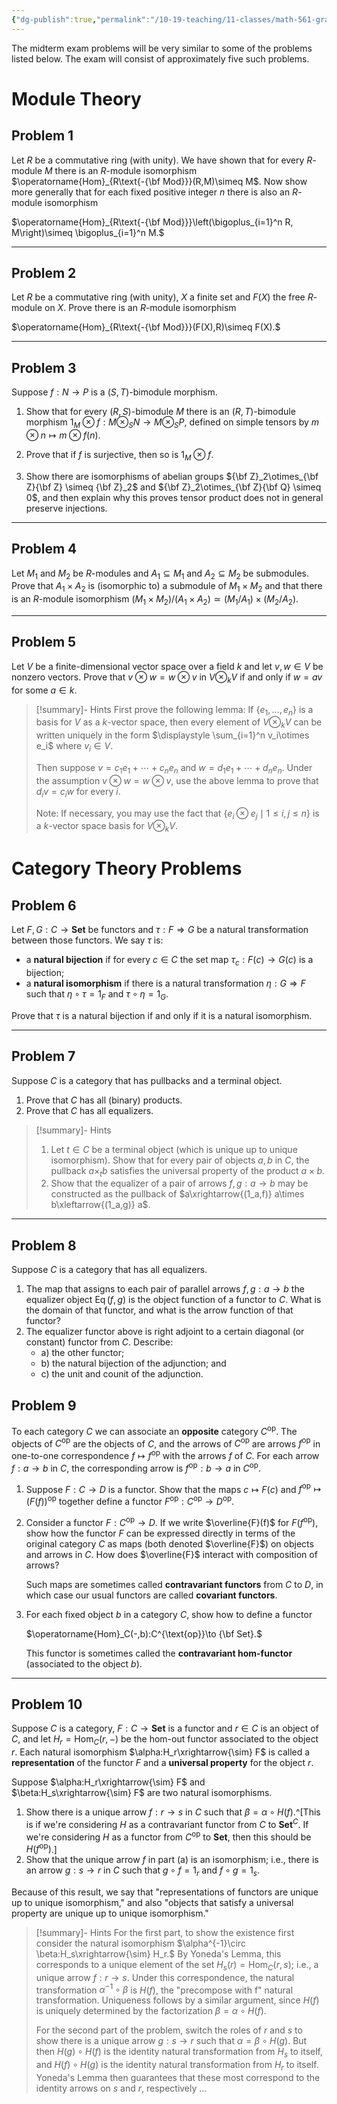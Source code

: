 ```yaml
---
{"dg-publish":true,"permalink":"/10-19-teaching/11-classes/math-561-graduate-algebra/2025-fall/study-guides/study-guide-for-midterm-exam/","updated":"2025-10-14T10:36:22-07:00"}
---
```


The midterm exam problems will be very similar to some of the problems listed below. The exam will consist of approximately five such problems.

# Module Theory

## Problem 1


<div class="transclusion internal-embed is-loaded"><div class="markdown-embed">




Let $R$ be a commutative ring (with unity). We have shown that for every $R$-module $M$ there is an $R$-module isomorphism $\operatorname{Hom}_{R\text{-{\bf Mod}}}(R,M)\simeq M$. Now show more generally that for each fixed positive integer $n$ there is also an $R$-module isomorphism

$\operatorname{Hom}_{R\text{-{\bf Mod}}}\left(\bigoplus_{i=1}^n R, M\right)\simeq \bigoplus_{i=1}^n M.$

</div></div>


---

## Problem 2


<div class="transclusion internal-embed is-loaded"><div class="markdown-embed">




Let $R$ be a commutative ring (with unity), $X$ a finite set and $F(X)$ the free $R$-module on $X$. Prove there is an $R$-module isomorphism

$\operatorname{Hom}_{R\text{-{\bf Mod}}}(F(X),R)\simeq F(X).$

</div></div>



---

## Problem 3



<div class="transclusion internal-embed is-loaded"><div class="markdown-embed">




Suppose $f:N\to P$ is a $(S,T)$-bimodule morphism.
1. Show that for every $(R,S)$-bimodule $M$ there is an $(R,T)$-bimodule morphism
   $1_M\otimes f:M\otimes_S N\to M\otimes_S P,$
   defined on simple tensors by $m\otimes n\mapsto m\otimes f(n)$.

2. Prove that if $f$ is surjective, then so is $1_M\otimes f$.

3. Show there are isomorphisms of abelian groups ${\bf Z}_2\otimes_{\bf Z}{\bf Z} \simeq {\bf Z}_2$ and ${\bf Z}_2\otimes_{\bf Z}{\bf Q} \simeq 0$, and then explain why this proves tensor product does not in general preserve injections.

</div></div>


---

## Problem 4


<div class="transclusion internal-embed is-loaded"><div class="markdown-embed">




Let $M_1$ and $M_2$ be $R$-modules and $A_1\subseteq M_1$ and $A_2\subseteq M_2$ be submodules. Prove that $A_1\times A_2$ is (isomorphic to) a submodule of $M_1\times M_2$ and that there is an $R$-module isomorphism
$(M_1\times M_2)/(A_1\times A_2)\simeq (M_1/A_1)\times (M_2/A_2).$

</div></div>


---

## Problem 5


<div class="transclusion internal-embed is-loaded"><div class="markdown-embed">




Let $V$ be a finite-dimensional vector space over a field $k$ and let $v, w\in V$ be nonzero vectors. Prove that $v\otimes w=w\otimes v$ in $V\otimes_k V$ if and only if $w=av$ for some $a\in k$.

>[!summary]- Hints
>First prove the following lemma: If $\{e_1,\ldots, e_n\}$ is a basis for $V$ as a $k$-vector space, then every element of $V\otimes_k V$ can be written uniquely in the form $\displaystyle \sum_{i=1}^n v_i\otimes e_i$ where $v_i\in V$.
>
>Then suppose $v=c_1e_1+\cdots +c_ne_n$ and $w=d_1e_1+\cdots+d_ne_n$. Under the assumption $v\otimes w=w\otimes v$, use the above lemma to prove that $d_iv=c_iw$ for every $i$.
>
>Note: If necessary, you may use the fact that $\{e_i\otimes e_j\mid 1\leq i,j\leq n\}$ is a $k$-vector space basis for $V\otimes_k V$.

</div></div>


# Category Theory Problems

## Problem 6


<div class="transclusion internal-embed is-loaded"><div class="markdown-embed">




Let  $F,G:C\to \textbf{Set}$ be functors and $\tau:F\Rightarrow G$ be a natural transformation between those functors. We say $\tau$ is:
- a **natural bijection** if for every $c\in C$ the set map $\tau_c:F(c)\to G(c)$ is a bijection;
- a **natural isomorphism** if there is a natural transformation $\eta:G\Rightarrow F$ such that $\eta\circ \tau=1_F$ and $\tau\circ \eta=1_G$.

Prove that $\tau$ is a natural bijection if and only if it is a natural isomorphism.

</div></div>


---

## Problem 7


<div class="transclusion internal-embed is-loaded"><div class="markdown-embed">




Suppose $C$ is a category that has pullbacks and a terminal object.
1. Prove that $C$ has all (binary) products.
2. Prove that $C$ has all equalizers.

> [!summary]- Hints
> 1. Let $t\in C$ be a terminal object (which is unique up to unique isomorphism). Show that for every pair of objects $a,b$ in $C$, the pullback $a\times_t b$ satisfies the universal property of the product $a\times b$.
> 2. Show that the equalizer of a pair of arrows $f,g:a\to b$ may be constructed as the pullback of $a\xrightarrow{(1_a,f)} a\times b\xleftarrow{(1_a,g)} a$.

</div></div>


---

## Problem 8


<div class="transclusion internal-embed is-loaded"><div class="markdown-embed">




Suppose $C$ is a category that has all equalizers.
1. The map that assigns to each pair of parallel arrows $f,g:a\to b$ the equalizer object $\operatorname{Eq}(f,g)$ is the object function of a functor to $C$. What is the domain of that functor, and what is the arrow function of that functor?
2. The equalizer functor above is right adjoint to a certain diagonal (or constant) functor from $C$. Describe:
   - a) the other functor;
   - b) the natural bijection of the adjunction; and
   - c) the unit and counit of the adjunction.

</div></div>


## Problem 9


<div class="transclusion internal-embed is-loaded"><div class="markdown-embed">




To each category $C$ we can associate an **opposite** category $C^{\text{op}}$. The objects of $C^{\text{op}}$ are the objects of $C$, and the arrows of $C^{\text{op}}$ are arrows $f^{\text{op}}$ in one-to-one correspondence $f\mapsto f^{\text{op}}$ with the arrows $f$ of $C$. For each arrow $f:a\to b$ in $C$, the corresponding arrow is $f^{\text{op}}:b\to a$ in $C^{\text{op}}$.
1. Suppose $F:C\to D$ is a functor. Show that the maps $c\mapsto F(c)$ and $f^{\text{op}}\mapsto (F(f))^{\text{op}}$ together define a functor $F^{\text{op}}:C^{\text{op}}\to D^{\text{op}}$.
2. Consider a functor $F:C^{\text{op}}\to D$. If we write $\overline{F}(f)$ for $F(f^{\text{op}})$, show how the functor $F$ can be expressed directly in terms of the original category $C$ as maps (both denoted $\overline{F}$) on objects and arrows in $C$. How does $\overline{F}$ interact with composition of arrows?
   
   Such maps are sometimes called **contravariant functors** from $C$ to $D$, in which case our usual functors are called **covariant functors**.
3. For each fixed object $b$ in a category $C$, show how to define a functor
   
   $\operatorname{Hom}_C(-,b):C^{\text{op}}\to {\bf Set}.$
   
   This functor is sometimes called the **contravariant hom-functor** (associated to the object $b$).

</div></div>


---

## Problem 10


<div class="transclusion internal-embed is-loaded"><div class="markdown-embed">




Suppose $C$ is a category, $F:C\to \textbf{Set}$ is a functor and $r\in C$ is an object of $C$, and let $H_r=\operatorname{Hom}_C(r,-)$ be the hom-out functor associated to the object $r$. Each natural isomorphism $\alpha:H_r\xrightarrow{\sim} F$ is called a **representation** of the functor $F$ and a **universal property** for the object $r$.

Suppose $\alpha:H_r\xrightarrow{\sim} F$ and $\beta:H_s\xrightarrow{\sim} F$ are two natural isomorphisms.
1. Show there is a unique arrow $f:r\to s$ in $C$ such that $\beta = \alpha\circ H(f)$.^[This is if we're considering $H$ as a contravariant functor from $C$ to $\textbf{Set}^C$. If we're considering $H$ as a functor from $C^{\text{op}}$ to $\textbf{Set}$, then this should be $H(f^{\text{op}})$.]
2. Show that the unique arrow $f$ in part (a) is an isomorphism; i.e., there is an arrow $g:s\to r$ in $C$ such that $g\circ f=1_r$ and $f\circ g=1_s$.

Because of this result, we say that "representations of functors are unique up to unique isomorphism," and also "objects that satisfy a universal property are unique up to unique isomorphism."

>[!summary]- Hints
>For the first part, to show the existence first consider the natural isomorphism $\alpha^{-1}\circ \beta:H_s\xrightarrow{\sim} H_r.$ By Yoneda's Lemma, this corresponds to a unique element of the set $H_s(r)=\operatorname{Hom}_C(r,s)$; i.e., a unique arrow $f:r\to s.$ Under this correspondence, the natural transformation $\alpha^{-1}\circ \beta$ is $H(f)$, the "precompose with f" natural transformation. Uniqueness follows by a similar argument, since $H(f)$ is uniquely determined by the factorization $\beta=\alpha\circ H(f)$.
>
>For the second part of the problem, switch the roles of $r$ and $s$ to show there is a unique arrow $g:s\to r$ such that $\alpha=\beta\circ H(g)$. But then $H(g)\circ H(f)$ is the identity natural transformation from $H_s$ to itself, and $H(f)\circ H(g)$ is the identity natural transformation from $H_r$ to itself. Yoneda's Lemma then guarantees that these most correspond to the identity arrows on $s$ and $r$, respectively ...



</div></div>
